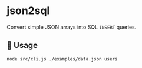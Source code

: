 # json2sql

Convert simple JSON arrays into SQL `INSERT` queries.

## 🔧 Usage

```bash
node src/cli.js ./examples/data.json users
